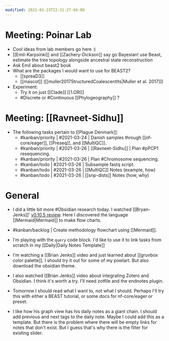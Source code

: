 ```yaml
---
modified: 2021-03-23T22:31:27-04:00
---
```


# Meeting: Poinar Lab

- Cool ideas from lab members go here :)
- [[Emil-Karpsinki]] and [[Zachery-Dickson]] say go Bayesian! use Beast, estimate the tree topology alongside ancestral state reconstruction
- Ask Emil about beast2 book
- What are the packages I would want to use for BEAST2?
	- [[spreaD3]]
	- [[mascot]] ([[muller2017StructuredCoalescentIts|Muller et al. 2017]])
- Experiment:
	- Try it on just [[Clade]] [[1.ORI]]
	- #Discrete or #Continuous [[Phylogeography]] ?

# Meeting: [[Ravneet-Sidhu]]
- The following tasks pertain to [[Plague Denmark]]:
	- #kanban/priority | #2021-03-24 | Danish samples through [[nf-core/eager]], [[Preseq]], and [[MultiQC]].
	- #kanban/priority | #2021-03-26 | [[Ravneet-Sidhu]] | Plan #pPCP1 resequencing.
	- #kanban/priority | #2021-03-26 |  Plan #Chromosome sequencing.
	- #kanban/todo | #2021-03-26 | Subsample fastq script.
	- #kanban/todo | #2021-03-26 | [[MultiQC]] Notes (example, how)
	- #kanban/todo | #2021-03-26 | [[snp-dists]] Notes (how, why)
	
# General

- I did a little bit more #Obsidian research today. I watched [[Bryan-Jenks]]' [v0.10.5 review](https://www.youtube.com/watch?v=hUCMGw8uMRg&ab_channel=BryanJenks). Here I discovered the language [[Mermaid|Mermaid]] to make flow charts.
- #kanban/backlog | Create methodology flowchart using [[Mermaid]].

- I'm playing with the ```query``` code block. I'd like to use it to link tasks from scratch in my [[Daily|Daily Notes Template]]

- I'm watching a [[Brian Jenks]] video and just learned about [[gruvbox color palette]]. I should try it out for some of my pixelart. But also download the obsidian theme.

- I also watched [[Brian Jenks]] video about integrating Zotero and Obsidian. I think it's worth a try. I'll need zotfile and the endnotes plugin.

- Tomorrow I should read what I want to, not what I should. Perhaps I'll try this with either a BEAST tutorial, or some docs for nf-core/eager or preset.

- I like how his graph view has his daily notes as a giant chain. I should add previous and next tags to the daily note. Maybe I could add this as a template. But there is the problem where there will be empty links for notes that don't exist. But I guess that's why there is the filter for existing slider.